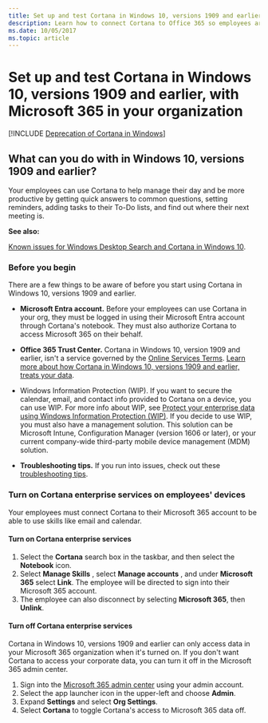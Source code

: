 ```yaml
---
title: Set up and test Cortana in Windows 10, versions 1909 and earlier, with Microsoft 365 in your organization
description: Learn how to connect Cortana to Office 365 so employees are notified about regular meetings and unusual events. You can even set an alarm for early meetings.
ms.date: 10/05/2017
ms.topic: article
---
```


# Set up and test Cortana in Windows 10, versions 1909 and earlier, with Microsoft 365 in your organization

<!--Using include for Cortana in Windows deprecation -->
[!INCLUDE [Deprecation of Cortana in Windows](./includes/cortana-deprecation.md)]

## What can you do with in Windows 10, versions 1909 and earlier?

Your employees can use Cortana to help manage their day and be more productive by getting quick answers to common questions, setting reminders, adding tasks to their To-Do lists, and find out where their next meeting is.

**See also:**

[Known issues for Windows Desktop Search and Cortana in Windows 10](/troubleshoot/windows-client/shell-experience/windows-desktop-search-and-cortana-issues).

### Before you begin

There are a few things to be aware of before you start using Cortana in Windows 10, versions 1909 and earlier.

- **Microsoft Entra account.** Before your employees can use Cortana in your org, they must be logged in using their Microsoft Entra account through Cortana&#39;s notebook. They must also authorize Cortana to access Microsoft 365 on their behalf.
- **Office 365 Trust Center.** Cortana in Windows 10, version 1909 and earlier, isn&#39;t a service governed by the [Online Services Terms](https://www.microsoft.com/licensing/product-licensing/products). [Learn more about how Cortana in Windows 10, versions 1909 and earlier, treats your data](https://support.microsoft.com/help/4468233/cortana-and-privacy-microsoft-privacy).
- Windows Information Protection (WIP). If you want to secure the calendar, email, and contact info provided to Cortana on a device, you can use WIP. For more info about WIP, see [Protect your enterprise data using Windows Information Protection (WIP)](/windows/threat-protection/windows-information-protection/protect-enterprise-data-using-wip). If you decide to use WIP, you must also have a management solution. This solution can be Microsoft Intune, Configuration Manager (version 1606 or later), or your current company-wide third-party mobile device management (MDM) solution.

- **Troubleshooting tips.** If you run into issues, check out these [troubleshooting tips](/office365/troubleshoot/miscellaneous/issues-in-cortana).

### Turn on Cortana enterprise services on employees' devices

Your employees must connect Cortana to their Microsoft 365 account to be able to use skills like email and calendar.

#### Turn on Cortana enterprise services

1. Select the **Cortana** search box in the taskbar, and then select the **Notebook** icon.
1. Select **Manage Skills** , select **Manage accounts** , and under **Microsoft 365** select **Link**. The employee will be directed to sign into their Microsoft 365 account.
1. The employee can also disconnect by selecting **Microsoft 365**, then **Unlink**.

#### Turn off Cortana enterprise services
Cortana in Windows 10, versions 1909 and earlier can only access data in your Microsoft 365 organization when it's turned on. If you don't want Cortana to access your corporate data, you can turn it off in the Microsoft 365 admin center.

1. Sign into the [Microsoft 365 admin center](https://admin.microsoft.com/) using your admin account.
1. Select the app launcher icon in the upper-left and choose  **Admin**.
1. Expand **Settings** and select **Org Settings**.
1. Select **Cortana** to toggle Cortana&#39;s access to Microsoft 365 data off.
